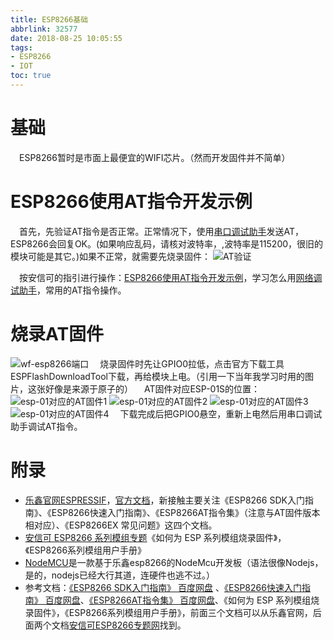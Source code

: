 ```yaml
---
title: ESP8266基础
abbrlink: 32577
date: 2018-08-25 10:05:55
tags:
- ESP8266
- IOT
toc: true
---
```


# 基础
&emsp;ESP8266暂时是市面上最便宜的WIFI芯片。（然而开发固件并不简单）
# ESP8266使用AT指令开发示例
&emsp;首先，先验证AT指令是否正常。正常情况下，使用[串口调试助手](https://pan.baidu.com/s/1QgH-unONq6MN5WTlgrsFZQ)发送AT，ESP8266会回复OK。(如果响应乱码，请核对波特率，,波特率是115200，很旧的模块可能是其它。)如果不正常，就需要先烧录固件：
![AT验证](http://ww1.sinaimg.cn/large/005BIQVbgy1fuwpouwx63j30ng0gw75u.jpg)

&emsp;按安信可的指引进行操作：[ESP8266使用AT指令开发示例](http://wiki.ai-thinker.com/esp8266/examples/at_demo)，学习怎么用[网络调试助手](https://pan.baidu.com/s/1XBpeUK9QcA0r90yZkIe6fg)，常用的AT指令操作。
# 烧录AT固件
![wf-esp8266端口](http://ww1.sinaimg.cn/large/005BIQVbgy1fuwpaf4qyyj30q10csn7m.jpg)
&emsp;烧录固件时先让GPIO0拉低，点击官方下载工具ESPFlashDownloadTool下载，再给模块上电。（引用一下当年我学习时用的图片，这张好像是来源于原子的） 
&emsp;AT固件对应ESP-01S的位置：
![esp-01对应的AT固件1](http://ww1.sinaimg.cn/large/005BIQVbgy1fuwpidpj4gj30wo0pwwhk.jpg)
![esp-01对应的AT固件2](http://ww1.sinaimg.cn/large/005BIQVbgy1fuwpis3rhrj30wo0pw0wm.jpg)
![esp-01对应的AT固件3](http://ww1.sinaimg.cn/large/005BIQVbgy1fuwpjj1e1ej31ek0ldajb.jpg)
![esp-01对应的AT固件4](http://ww1.sinaimg.cn/large/005BIQVbgy1fuwpk6gq7sj31hc0u0qq3.jpg)
&emsp;下载完成后把GPIO0悬空，重新上电然后用串口调试助手调试AT指令。
# 附录
- [乐鑫官网ESPRESSIF](https://www.espressif.com/)，[官方文档](https://www.espressif.com/zh-hans/support/download/documents)，新接触主要关注《ESP8266 SDK入门指南》、《ESP8266快速入门指南》、《ESP8266AT指令集》（注意与AT固件版本相对应）、《ESP8266EX 常见问题》这四个文档。
- [安信可 ESP8266 系列模组专题](http://wiki.ai-thinker.com/esp8266)《如何为 ESP 系列模组烧录固件》，《ESP8266系列模组用户手册》
- [NodeMCU](http://nodemcu.com/index_cn.html)是一款基于乐鑫esp8266的NodeMcu开发板（语法很像Nodejs，是的，nodejs已经大行其道，连硬件也逃不过。）
- 参考文档：[《ESP8266 SDK入门指南》 百度网盘](https://pan.baidu.com/s/1P04frkLaR2VCuIg3swHwSA) 、[《ESP8266快速入门指南》 百度网盘](https://pan.baidu.com/s/1tuI0XlWQzzLsRyCWmSCwog)、[《ESP8266AT指令集》 百度网盘](https://pan.baidu.com/s/1JG2PGBkWu4Ywc3dkYnvThw)、《如何为 ESP 系列模组烧录固件》，《ESP8266系列模组用户手册》，前面三个文档可以从乐鑫官网，后面两个文档[安信可ESP8266专题网](http://wiki.ai-thinker.com/esp8266/)找到。
